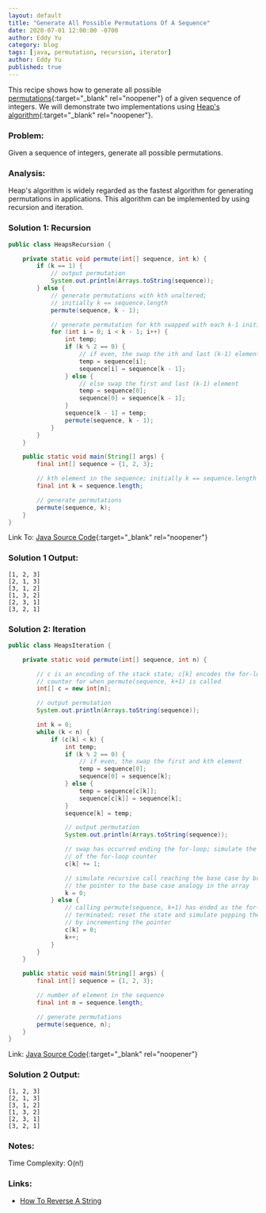 ```yaml
---
layout: default
title: "Generate All Possible Permutations Of A Sequence"
date: 2020-07-01 12:00:00 -0700
author: Eddy Yu
category: blog
tags: [java, permutation, recursion, iterator]
author: Eddy Yu
published: true
---
```


This recipe shows how to generate all possible 
[permutations](https://en.wikipedia.org/wiki/Permutation#Permutations_in_computing){:target="_blank" rel="noopener"}
of a given sequence of integers. We will demonstrate two implementations using 
[Heap's algorithm](https://en.wikipedia.org/wiki/Heap%27s_algorithm){:target="_blank" rel="noopener"}.

### Problem:
Given a sequence of integers, generate all possible permutations.

### Analysis:
Heap's algorithm is widely regarded as the fastest algorithm for generating
permutations in applications. This algorithm can be implemented by using
recursion and iteration.

### Solution 1: Recursion
```java
public class HeapsRecursion {

    private static void permute(int[] sequence, int k) {
        if (k == 1) {
            // output permutation
            System.out.println(Arrays.toString(sequence));
        } else {
            // generate permutations with kth unaltered;
            // initially k == sequence.length
            permute(sequence, k - 1);

            // generate permutation for kth swapped with each k-1 initial
            for (int i = 0; i < k - 1; i++) {
                int temp;
                if (k % 2 == 0) {
                    // if even, the swap the ith and last (k-1) element
                    temp = sequence[i];
                    sequence[i] = sequence[k - 1];
                } else {
                    // else swap the first and last (k-1) element
                    temp = sequence[0];
                    sequence[0] = sequence[k - 1];
                }
                sequence[k - 1] = temp;
                permute(sequence, k - 1);
            }
        }
    }

    public static void main(String[] args) {
        final int[] sequence = {1, 2, 3};

        // kth element in the sequence; initially k == sequence.length
        final int k = sequence.length;

        // generate permutations
        permute(sequence, k);
    }
}
``` 
Link To: [Java Source Code](https://github.com/eddycyu/learnbyexample/blob/master/src/main/java/dev/eddycyu/permutation/HeapsRecursion.java){:target="_blank" rel="noopener"}

### Solution 1 Output:
```
[1, 2, 3]
[2, 1, 3]
[3, 1, 2]
[1, 3, 2]
[2, 3, 1]
[3, 2, 1]
```
### Solution 2: Iteration
```java
public class HeapsIteration {

    private static void permute(int[] sequence, int n) {

        // c is an encoding of the stack state; c[k] encodes the for-loop
        // counter for when permute(sequence, k+1) is called
        int[] c = new int[n];

        // output permutation
        System.out.println(Arrays.toString(sequence));

        int k = 0;
        while (k < n) {
            if (c[k] < k) {
                int temp;
                if (k % 2 == 0) {
                    // if even, the swap the first and kth element
                    temp = sequence[0];
                    sequence[0] = sequence[k];
                } else {
                    temp = sequence[c[k]];
                    sequence[c[k]] = sequence[k];
                }
                sequence[k] = temp;

                // output permutation
                System.out.println(Arrays.toString(sequence));

                // swap has occurred ending the for-loop; simulate the increment
                // of the for-loop counter
                c[k] += 1;

                // simulate recursive call reaching the base case by bringing
                // the pointer to the base case analogy in the array
                k = 0;
            } else {
                // calling permute(sequence, k+1) has ended as the for-loop
                // terminated; reset the state and simulate popping the stack
                // by incrementing the pointer
                c[k] = 0;
                k++;
            }
        }
    }

    public static void main(String[] args) {
        final int[] sequence = {1, 2, 3};

        // number of element in the sequence
        final int n = sequence.length;

        // generate permutations
        permute(sequence, n);
    }
}
``` 
Link: [Java Source Code](https://github.com/eddycyu/learnbyexample/blob/master/src/main/java/dev/eddycyu/permutation/HeapsIteration.java){:target="_blank" rel="noopener"}

### Solution 2 Output:
```
[1, 2, 3]
[2, 1, 3]
[3, 1, 2]
[1, 3, 2]
[2, 3, 1]
[3, 2, 1]
```

### Notes:
Time Complexity: O(n!)

### Links:
* [How To Reverse A String](/blog/how-to-reverse-a-string)
